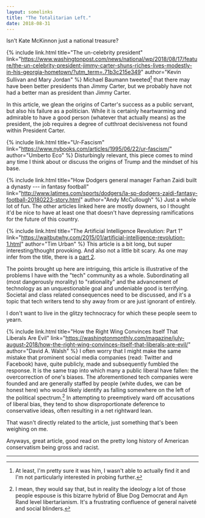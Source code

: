 ```yaml
---
layout: somelinks
title: "The Totalitarian Left."
date: 2018-08-31
---
```


Isn't Kate McKinnon just a national treasure?

<!--
I had a shower thought recently.
I realized that I'm the an exceptionally efficient hipster.

I've kinda tried to reject the label of hipster if only because it's rather repugnant to me.
Simply calling myself a contrarian was good enough for me, although in hindsight it seems that contrarianism was simply a result of my hipster nature.

But back to the efficiency thing.
Hipsters as a group dismiss the most recent or most popular thing and prefer the old or unknown thing.[^a]
I do this, but I also make a mental bookmark of the thing and then go back to it when everybody stops talking about it.
Thus, my acquisition of
-->

{% include link.html title="The un-celebrity president" link="https://www.washingtonpost.com/news/national/wp/2018/08/17/feature/the-un-celebrity-president-jimmy-carter-shuns-riches-lives-modestly-in-his-georgia-hometown/?utm_term=.71b3c215e349" author="Kevin Sullivan and Mary Jordan" %}
Michael Baumann tweeted[^1] that there may have been better presidents than Jimmy Carter, but we probably have not had a better man as president than Jimmy Carter.

In this article, we glean the origins of Carter's success as a public servant, but also his failure as a politician.
While it is certainly heartwarming and admirable to have a good person (whatever that actually means) as the president, the job requires a degree of cutthroat decisiveness not found within President Carter.

{% include link.html title="Ur-Fascism" link="https://www.nybooks.com/articles/1995/06/22/ur-fascism/" author="Umberto Eco" %}
Disturbingly relevant, this piece comes to mind any time I think about or discuss the origins of Trump and the mindset of his base.

{% include link.html title="How Dodgers general manager Farhan Zaidi built a dynasty --- in fantasy football" link="http://www.latimes.com/sports/dodgers/la-sp-dodgers-zaidi-fantasy-football-20180223-story.html" author="Andy McCullough" %}
Just a whole lot of fun.
The other articles linked here are mostly downers, so I thought it'd be nice to have at least one that doesn't have depressing ramifications for the future of this country.

{% include link.html title="The Artificial Intelligence Revolution: Part 1" link="https://waitbutwhy.com/2015/01/artificial-intelligence-revolution-1.html" author="Tim Urban" %}
This article is a bit long, but super interesting/thought provoking.
And also not a little bit scary.
As one may infer from the title, there is a [part 2](https://waitbutwhy.com/2015/01/artificial-intelligence-revolution-2.html).

The points brought up here are intriguing, this article is illustrative of the problems I have with the "tech" community as a whole.
Subordinating all (most dangerously morality) to "rationality" and the advancement of technology as an unquestionable goal and undeniable good is terrifying.
Societal and class related consequences need to be discussed, and it's a topic that tech writers tend to shy away from or are just ignorant of entirely.

I don't want to live in the glitzy technocracy for which these people seem to yearn.

{% include link.html title="How the Right Wing Convinces Itself That Liberals Are Evil" link="https://washingtonmonthly.com/magazine/july-august-2018/how-the-right-wing-convinces-itself-that-liberals-are-evil/" author="David A. Walsh" %}
I often worry that I might make the same mistake that prominent social media companies (read: Twitter and Facebook) have, quite publicly, made and subsequently fumbled the response.
It is the same trap into which many a public liberal have fallen: the overcorrection of one's biases.
The aforementioned tech companies were founded and are generally staffed by people (white dudes, we can be honest here) who would likely identify as falling somewhere on the left of the political spectrum.[^2]
In attempting to preemptively ward off accusations of liberal bias, they tend to show disproportionate deference to conservative ideas, often resulting in a net rightward lean.

That wasn't directly related to the article, just something that's been weighing on me.

Anyways, great article, good read on the pretty long history of American conservatism being gross and racist.

<hr class="footsep">

[^a]: "Thing" can literally be anything, but most often its some sort of cultural artifact.
[^1]: At least, I'm pretty sure it was him, I wasn't able to actually find it and I'm not particularly interested in probing further.
[^2]: I mean, they would say that, but in reality the ideology a lot of those people espouse is this bizarre hybrid of Blue Dog Democrat and Ayn Rand level libertarianism. It's a frustrating confluence of general naiveté and social blinders.
